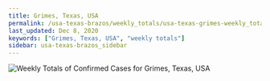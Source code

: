 ```yaml
---
title: Grimes, Texas, USA
permalink: /usa-texas-brazos/weekly_totals/usa-texas-grimes-weekly_totals.html
last_updated: Dec 8, 2020
keywords: ["Grimes, Texas, USA", "weekly totals"]
sidebar: usa-texas-brazos_sidebar
---
```


![Weekly Totals of Confirmed Cases for Grimes, Texas, USA](/covid_tracker/images/graphs/usa-texas-grimes-weekly_totals_graph.png)
